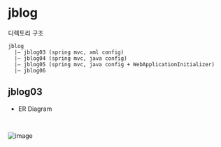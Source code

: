 # jblog

디렉토리 구조

```
jblog
  |— jblog03 (spring mvc, xml config)
  |— jblog04 (spring mvc, java config)
  |— jblog05 (spring mvc, java config + WebApplicationInitializer)
  |— jblog06
```

## jblog03
- ER Diagram
<br>

![image](https://user-images.githubusercontent.com/46592018/122154754-9da72c00-cea0-11eb-8ca1-0edf174c808b.png)
